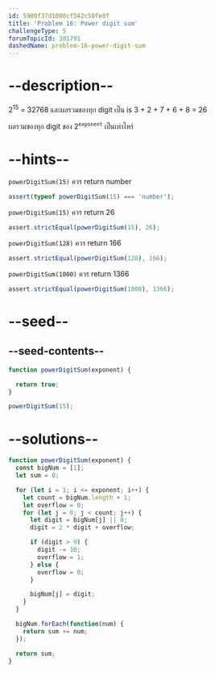 ```yaml
---
id: 5900f37d1000cf542c50fe8f
title: 'Problem 16: Power digit sum'
challengeType: 5
forumTopicId: 301791
dashedName: problem-16-power-digit-sum
---
```


# --description--

2<sup>15</sup> = 32768 และผลรวมของทุก digit เป็น is 3 + 2 + 7 + 6 + 8 = 26

ผลรวมของทุก digit ของ 2<sup><code>exponent</code></sup> เป็นเท่าไหร่

# --hints--

`powerDigitSum(15)` ควร return number

```js
assert(typeof powerDigitSum(15) === 'number');
```

`powerDigitSum(15)` ควร return 26

```js
assert.strictEqual(powerDigitSum(15), 26);
```

`powerDigitSum(128)` ควร return 166

```js
assert.strictEqual(powerDigitSum(128), 166);
```

`powerDigitSum(1000)` ควร return 1366

```js
assert.strictEqual(powerDigitSum(1000), 1366);
```

# --seed--

## --seed-contents--

```js
function powerDigitSum(exponent) {

  return true;
}

powerDigitSum(15);
```

# --solutions--

```js
function powerDigitSum(exponent) {
  const bigNum = [1];
  let sum = 0;

  for (let i = 1; i <= exponent; i++) {
    let count = bigNum.length + 1;
    let overflow = 0;
    for (let j = 0; j < count; j++) {
      let digit = bigNum[j] || 0;
      digit = 2 * digit + overflow;

      if (digit > 9) {
        digit -= 10;
        overflow = 1;
      } else {
        overflow = 0;
      }

      bigNum[j] = digit;
    }
  }

  bigNum.forEach(function(num) {
    return sum += num;
  });

  return sum;
}
```
